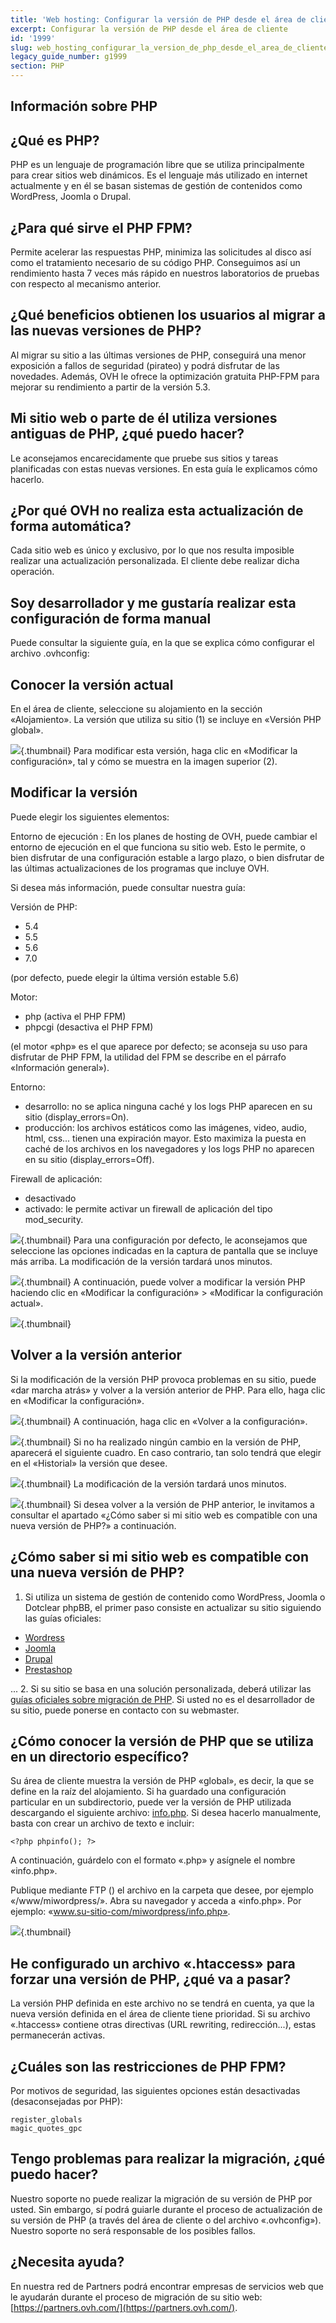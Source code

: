```yaml
---
title: 'Web hosting: Configurar la versión de PHP desde el área de cliente'
excerpt: Configurar la versión de PHP desde el área de cliente
id: '1999'
slug: web_hosting_configurar_la_version_de_php_desde_el_area_de_cliente
legacy_guide_number: g1999
section: PHP
---
```



## Información sobre PHP

## ¿Qué es PHP?
PHP es un lenguaje de programación libre que se utiliza principalmente para crear sitios web dinámicos. 
Es el lenguaje más utilizado en internet actualmente y en él se basan sistemas de gestión de contenidos como WordPress, Joomla o Drupal.

## ¿Para qué sirve el PHP FPM?
Permite acelerar las respuestas PHP, minimiza las solicitudes al disco así como el tratamiento necesario de su código PHP. Conseguimos así un rendimiento hasta 7 veces más rápido en nuestros laboratorios de pruebas con respecto al mecanismo anterior.

## ¿Qué beneficios obtienen los usuarios al migrar a las nuevas versiones de PHP?
Al migrar su sitio a las últimas versiones de PHP, conseguirá una menor exposición a fallos de seguridad (pirateo) y podrá disfrutar de las novedades. 
Además, OVH le ofrece la optimización gratuita PHP-FPM para mejorar su rendimiento a partir de la versión 5.3.

## Mi sitio web o parte de él utiliza versiones antiguas de PHP, ¿qué puedo hacer?
Le aconsejamos encarecidamente que pruebe sus sitios y tareas planificadas con estas nuevas versiones. En esta guía le explicamos cómo hacerlo.

## ¿Por qué OVH no realiza esta actualización de forma automática?
Cada sitio web es único y exclusivo, por lo que nos resulta imposible realizar una actualización personalizada. El cliente debe realizar dicha operación.

## Soy desarrollador y me gustaría realizar esta configuración de forma manual
Puede consultar la siguiente guía, en la que se explica cómo configurar el archivo .ovhconfig: []({legacy}1207)


## Conocer la versión actual
En el área de cliente, seleccione su alojamiento en la sección «Alojamiento». La versión que utiliza su sitio (1) se incluye en «Versión PHP global».

![](images/img_3314.jpg){.thumbnail}
Para modificar esta versión, haga clic en «Modificar la configuración», tal y cómo se muestra en la imagen superior (2).


## Modificar la versión
Puede elegir los siguientes elementos: 

Entorno de ejecución :
En los planes de hosting de OVH, puede cambiar el entorno de ejecución en el que funciona su sitio web. Esto le permite, o bien disfrutar de una configuración estable a largo plazo, o bien disfrutar de las últimas actualizaciones de los programas que incluye OVH.

Si desea más información, puede consultar nuestra guía: 
[]({legacy}2149)

Versión de PHP: 

- 5.4
- 5.5
- 5.6
- 7.0 

(por defecto, puede elegir la última versión estable 5.6)

Motor: 

- php (activa el PHP FPM)
- phpcgi (desactiva el PHP FPM)

(el motor «php» es el que aparece por defecto; se aconseja su uso para disfrutar de PHP FPM, la utilidad del FPM se describe en el párrafo «Información general»). 

Entorno: 

- desarrollo: no se aplica ninguna caché y los logs PHP aparecen en su sitio (display_errors=On).
- producción: los archivos estáticos como las imágenes, video, audio, html, css... tienen una expiración mayor. Esto maximiza la puesta en caché de los archivos en los navegadores y los logs PHP no aparecen en su sitio (display_errors=Off).

Firewall de aplicación: 
- desactivado
- activado: le permite activar un firewall de aplicación del tipo mod_security.



![](images/img_4130.jpg){.thumbnail}
Para una configuración por defecto, le aconsejamos que seleccione las opciones indicadas en la captura de pantalla que se incluye más arriba.
La modificación de la versión tardará unos minutos.

![](images/img_3316.jpg){.thumbnail}
A continuación, puede volver a modificar la versión PHP haciendo clic en «Modificar la configuración» > «Modificar la configuración actual».

![](images/img_3317.jpg){.thumbnail}


## Volver a la versión anterior
Si la modificación de la versión PHP provoca problemas en su sitio, puede «dar marcha atrás» y volver a la versión anterior de PHP. Para ello, haga clic en «Modificar la configuración».

![](images/img_3318.jpg){.thumbnail}
A continuación, haga clic en «Volver a la configuración».

![](images/img_3319.jpg){.thumbnail}
Si no ha realizado ningún cambio en la versión de PHP, aparecerá el siguiente cuadro. En caso contrario, tan solo tendrá que elegir en el «Historial» la versión que desee.

![](images/img_3320.jpg){.thumbnail}
La modificación de la versión tardará unos minutos.

![](images/img_3316.jpg){.thumbnail}
Si desea volver a la versión de PHP anterior, le invitamos a consultar el apartado «¿Cómo saber si mi sitio web es compatible con una nueva versión de PHP?» a continuación.


## ¿Cómo saber si mi sitio web es compatible con una nueva versión de PHP?
1. Si utiliza un sistema de gestión de contenido como WordPress, Joomla o Dotclear phpBB, el primer paso consiste en actualizar su sitio siguiendo las guías oficiales: 

- [Wordress](https://codex.wordpress.org/Updating_WordPress)
- [Joomla](https://docs.joomla.org/Portal:Upgrading_Versions/en)
- [Drupal](http://drupal.org/documentation/)
- [Prestashop](http://doc.prestashop.com/pages/viewpage.action?pageId=11272342)

...
2. Si su sitio se basa en una solución personalizada, deberá utilizar las [guías oficiales sobre migración de PHP](http://php.net/manual/en/appendices.php). 
Si usted no es el desarrollador de su sitio, puede ponerse en contacto con su webmaster.

## ¿Cómo conocer la versión de PHP que se utiliza en un directorio específico?
Su área de cliente muestra la versión de PHP «global», es decir, la que se define en la raíz del alojamiento. Si ha guardado una configuración particular en un subdirectorio, puede ver la versión de PHP utilizada descargando el siguiente archivo: [info.php](https://www.ovh.com/fr/documents/info.php). 
Si desea hacerlo manualmente, basta con crear un archivo de texto e incluir: 

```
<?php phpinfo(); ?>
```

A continuación, guárdelo con el formato «.php» y asígnele el nombre «info.php». 

Publique mediante FTP ([]({legacy}1380)) el archivo en la carpeta que desee, por ejemplo «/www/miwordpress/». 
Abra su navegador y acceda a «info.php». Por ejemplo: «www.su-sitio-com/miwordpress/info.php».

![](images/img_3321.jpg){.thumbnail}


## He configurado un archivo «.htaccess» para forzar una versión de PHP, ¿qué va a pasar?
La versión PHP definida en este archivo no se tendrá en cuenta, ya que la nueva versión definida en el área de cliente tiene prioridad. Si su archivo «.htaccess» contiene otras directivas (URL rewriting, redirección...), estas permanecerán activas.


## ¿Cuáles son las restricciones de PHP FPM?
Por motivos de seguridad, las siguientes opciones están desactivadas (desaconsejadas por PHP): 

```
register_globals
magic_quotes_gpc
```




## Tengo problemas para realizar la migración, ¿qué puedo hacer?
Nuestro soporte no puede realizar la migración de su versión de PHP por usted. Sin embargo, sí podrá guiarle durante el proceso de actualización de su versión de PHP (a través del área de cliente o del archivo «.ovhconfig»). Nuestro soporte no será responsable de los posibles fallos.

## ¿Necesita ayuda?
En nuestra red de Partners podrá encontrar empresas de servicios web que le ayudarán durante el proceso de migración de su sitio web: 
[https://partners.ovh.com/](https://partners.ovh.com/).

